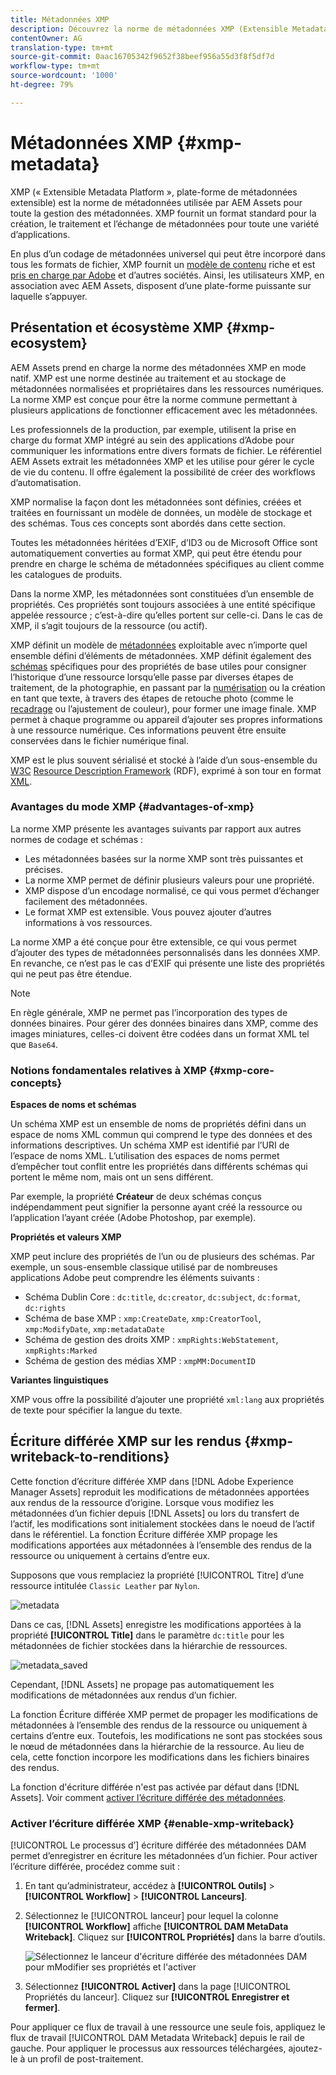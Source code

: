 ```yaml
---
title: Métadonnées XMP
description: Découvrez la norme de métadonnées XMP (Extensible Metadata Platform) pour la gestion des métadonnées. Elle est utilisée par AEM comme format normalisé pour la création, le traitement et l’échange de métadonnées.
contentOwner: AG
translation-type: tm+mt
source-git-commit: 0aac16705342f9652f38beef956a55d3f8f5df7d
workflow-type: tm+mt
source-wordcount: '1000'
ht-degree: 79%

---
```



# Métadonnées XMP {#xmp-metadata}

XMP (« Extensible Metadata Platform », plate-forme de métadonnées extensible) est la norme de métadonnées utilisée par AEM Assets pour toute la gestion des métadonnées. XMP fournit un format standard pour la création, le traitement et l’échange de métadonnées pour toute une variété d’applications.

En plus d’un codage de métadonnées universel qui peut être incorporé dans tous les formats de fichier, XMP fournit un [modèle de contenu](#xmp-core-concepts) riche et est [pris en charge par Adobe](#advantages-of-xmp) et d’autres sociétés. Ainsi, les utilisateurs XMP, en association avec AEM Assets, disposent d’une plate-forme puissante sur laquelle s’appuyer.

## Présentation et écosystème XMP {#xmp-ecosystem}

AEM Assets prend en charge la norme des métadonnées XMP en mode natif. XMP est une norme destinée au traitement et au stockage de métadonnées normalisées et propriétaires dans les ressources numériques. La norme XMP est conçue pour être la norme commune permettant à plusieurs applications de fonctionner efficacement avec les métadonnées.

Les professionnels de la production, par exemple, utilisent la prise en charge du format XMP intégré au sein des applications d’Adobe pour communiquer les informations entre divers formats de fichier. Le référentiel AEM Assets extrait les métadonnées XMP et les utilise pour gérer le cycle de vie du contenu. Il offre également la possibilité de créer des workflows d’automatisation.

XMP normalise la façon dont les métadonnées sont définies, créées et traitées en fournissant un modèle de données, un modèle de stockage et des schémas. Tous ces concepts sont abordés dans cette section.

Toutes les métadonnées héritées d’EXIF, d’ID3 ou de Microsoft Office sont automatiquement converties au format XMP, qui peut être étendu pour prendre en charge le schéma de métadonnées spécifiques au client comme les catalogues de produits.

Dans la norme XMP, les métadonnées sont constituées d’un ensemble de propriétés. Ces propriétés sont toujours associées à une entité spécifique appelée ressource ; c’est-à-dire qu’elles portent sur celle-ci. Dans le cas de XMP, il s’agit toujours de la ressource (ou actif).

XMP définit un modèle de [métadonnées](https://fr.wikipedia.org/wiki/Métadonnée) exploitable avec n’importe quel ensemble défini d’éléments de métadonnées. XMP définit également des [schémas](https://en.wikipedia.org/wiki/XML_schema) spécifiques pour des propriétés de base utiles pour consigner l’historique d’une ressource lorsqu’elle passe par diverses étapes de traitement, de la photographie, en passant par la [numérisation](https://fr.wikipedia.org/wiki/Scanner_(informatique)) ou la création en tant que texte, à travers des étapes de retouche photo (comme le [recadrage](https://fr.wikipedia.org/wiki/Recadrage_(image)) ou l’ajustement de couleur), pour former une image finale. XMP permet à chaque programme ou appareil d’ajouter ses propres informations à une ressource numérique. Ces informations peuvent être ensuite conservées dans le fichier numérique final.

XMP est le plus souvent sérialisé et stocké à l’aide d’un sous-ensemble du [W3C](https://fr.wikipedia.org/wiki/World_Wide_Web_Consortium) [Resource Description Framework](https://fr.wikipedia.org/wiki/Resource_Description_Framework) (RDF), exprimé à son tour en format [XML](https://fr.wikipedia.org/wiki/Extensible_Markup_Language).

### Avantages du mode XMP {#advantages-of-xmp}

La norme XMP présente les avantages suivants par rapport aux autres normes de codage et schémas :

* Les métadonnées basées sur la norme XMP sont très puissantes et précises.
* La norme XMP permet de définir plusieurs valeurs pour une propriété.
* XMP dispose d’un encodage normalisé, ce qui vous permet d’échanger facilement des métadonnées.
* Le format XMP est extensible. Vous pouvez ajouter d’autres informations à vos ressources.

La norme XMP a été conçue pour être extensible, ce qui vous permet d’ajouter des types de métadonnées personnalisés dans les données XMP. En revanche, ce n’est pas le cas d’EXIF qui présente une liste des propriétés qui ne peut pas être étendue.

>[!NOTE]
>
>En règle générale, XMP ne permet pas l’incorporation des types de données binaires. Pour gérer des données binaires dans XMP, comme des images miniatures, celles-ci doivent être codées dans un format XML tel que `Base64`.

### Notions fondamentales relatives à XMP {#xmp-core-concepts}

**Espaces de noms et schémas**

Un schéma XMP est un ensemble de noms de propriétés défini dans un espace de noms XML commun qui comprend
le type des données et des informations descriptives. Un schéma XMP est identifié par l’URI de l’espace de noms XML. L’utilisation des espaces de noms permet d’empêcher tout conflit entre les propriétés dans différents schémas qui portent le même nom, mais ont un sens différent.

Par exemple, la propriété **Créateur** de deux schémas conçus indépendamment peut signifier la personne ayant créé la ressource ou l’application l’ayant créée (Adobe Photoshop, par exemple).

**Propriétés et valeurs XMP**

XMP peut inclure des propriétés de l’un ou de plusieurs des schémas. Par exemple, un sous-ensemble classique utilisé par de nombreuses applications Adobe peut comprendre les éléments suivants :

* Schéma Dublin Core : `dc:title`, `dc:creator`, `dc:subject`, `dc:format`, `dc:rights`
* Schéma de base XMP : `xmp:CreateDate`, `xmp:CreatorTool`, `xmp:ModifyDate`, `xmp:metadataDate`
* Schéma de gestion des droits XMP : `xmpRights:WebStatement`, `xmpRights:Marked`
* Schéma de gestion des médias XMP : `xmpMM:DocumentID`

**Variantes linguistiques**

XMP vous offre la possibilité d’ajouter une propriété `xml:lang` aux propriétés de texte pour spécifier la langue du texte.

## Écriture différée XMP sur les rendus {#xmp-writeback-to-renditions}

Cette fonction d’écriture différée XMP dans [!DNL Adobe Experience Manager Assets] reproduit les modifications de métadonnées apportées aux rendus de la ressource d’origine. Lorsque vous modifiez les métadonnées d’un fichier depuis [!DNL Assets] ou lors du transfert de l’actif, les modifications sont initialement stockées dans le noeud de l’actif dans le référentiel. La fonction Écriture différée XMP propage les modifications apportées aux métadonnées à l’ensemble des rendus de la ressource ou uniquement à certains d’entre eux.

Supposons que vous remplaciez la propriété [!UICONTROL Titre] d’une ressource intitulée `Classic Leather` par `Nylon`.

![metadata](assets/metadata.png)

Dans ce cas, [!DNL Assets] enregistre les modifications apportées à la propriété **[!UICONTROL Title]** dans le paramètre `dc:title` pour les métadonnées de fichier stockées dans la hiérarchie de ressources.

![metadata_saved](assets/metadata_stored.png)

Cependant, [!DNL Assets] ne propage pas automatiquement les modifications de métadonnées aux rendus d’un fichier.

La fonction Écriture différée XMP permet de propager les modifications de métadonnées à l’ensemble des rendus de la ressource ou uniquement à certains d’entre eux. Toutefois, les modifications ne sont pas stockées sous le nœud de métadonnées dans la hiérarchie de la ressource. Au lieu de cela, cette fonction incorpore les modifications dans les fichiers binaires des rendus.

La fonction d&#39;écriture différée n&#39;est pas activée par défaut dans [!DNL Assets]. Voir comment [activer l’écriture différée des métadonnées](#enable-xmp-writeback).

### Activer l’écriture différée XMP {#enable-xmp-writeback}

[!UICONTROL Le processus d’] écriture différée des métadonnées DAM permet d’enregistrer en écriture les métadonnées d’un fichier. Pour activer l’écriture différée, procédez comme suit :

1. En tant qu’administrateur, accédez à **[!UICONTROL Outils]** > **[!UICONTROL Workflow]** > **[!UICONTROL Lanceurs]**.
1. Sélectionnez le [!UICONTROL lanceur] pour lequel la colonne **[!UICONTROL Workflow]** affiche **[!UICONTROL DAM MetaData Writeback]**. Cliquez sur **[!UICONTROL Propriétés]** dans la barre d’outils.

   ![Sélectionnez le lanceur d&#39;écriture différée des métadonnées DAM pour mModifier ses propriétés et l&#39;activer](assets/launcher-properties-metadata-writeback1.png)

1. Sélectionnez **[!UICONTROL Activer]** dans la page [!UICONTROL Propriétés du lanceur]. Cliquez sur **[!UICONTROL Enregistrer et fermer]**.

Pour appliquer ce flux de travail à une ressource une seule fois, appliquez le flux de travail [!UICONTROL DAM Metadata Writeback] depuis le rail de gauche. Pour appliquer le processus aux ressources téléchargées, ajoutez-le à un profil de post-traitement.

<!-- Commenting for now. Need to document how to enable metadata writeback. See CQDOC-17254.

### Enable XMP writeback {#enable-xmp-writeback}
-->

<!-- asgupta, Engg: Need attention here to update the configuration manager changes. -->

<!-- 
To enable the metadata changes to be propagated to the renditions of the asset when uploading it, modify the **[!UICONTROL Adobe CQ DAM Rendition Maker]** configuration in Configuration Manager.

1. To open Configuration Manager, access `https://[aem_server]:[port]/system/console/configMgr`.
1. Open the **[!UICONTROL Adobe CQ DAM Rendition Maker]** configuration.
1. Select the **[!UICONTROL Propagate XMP]** option, and then save the changes.

### Enable XMP write-back for specific renditions {#enable-xmp-writeback-for-specific-renditions}

To let the XMP write-back feature propagate metadata changes to select renditions, specify these renditions to the [!UICONTROL XMP Writeback Process] workflow step of DAM Metadata WriteBack workflow. By default, this step is configured with the original rendition.

For the XMP write-back feature to propagate metadata to the rendition thumbnails 140.100.png and 319.319.png, perform these steps.

1. Tap/click the AEM logo, and then navigate to **[!UICONTROL Tools]** &gt; **[!UICONTROL Workflow]** &gt; **[!UICONTROL Models]**.
1. From the Models page, open the **[!UICONTROL DAM Metadata Writeback]** workflow model.
1. In the **[!UICONTROL DAM Metadata Writeback]** properties page, open the **[!UICONTROL XMP Writeback Process]** step.
1. In the **[!UICONTROL Step Properties]** dialog box, tap/click the **[!UICONTROL Process]** tab.
1. In the **[!UICONTROL Arguments]** box, add `rendition:cq5dam.thumbnail.140.100.png,rendition:cq5dam.thumbnail.319.319.png`, and then tap/click **[!UICONTROL OK]**.

   ![step_properties](assets/step_properties.png)

1. Save the changes.
1. To regenerate the Pyramid TIFF (PTIFF) renditions for Dynamic Media images with the new attributes, add the **[!UICONTROL Dynamic Media Process Image Assets]** step to the DAM Metadata write-back workflow. PTIFF renditions are only created and stored locally in a Dynamic Media Hybrid implementation.

1. Save the workflow.

The metadata changes are propagated to the renditions renditions thumbnail.140.100.png and thumbnail.319.319.png of the asset, and not the others.
-->
